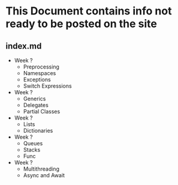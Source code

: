 # This Document contains info not ready to be posted on the site

## index.md

* Week ?
  * Preprocessing
  * Namespaces
  * Exceptions
  * Switch Expressions
* Week ?
  * Generics
  * Delegates
  * Partial Classes
* Week ?
  * Lists
  * Dictionaries
* Week ?
  * Queues
  * Stacks
  * Func
* Week ?
  * Multithreading
  * Async and Await